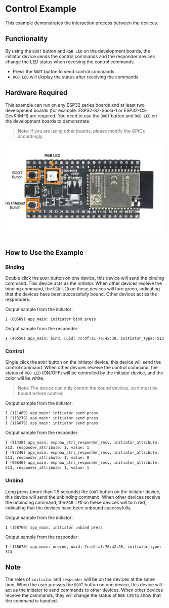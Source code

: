 # Control Example

This example demonstrates the interaction process between the devices.

## Functionality

By using the `BOOT` button and `RGB LED` on the development boards, the initiator device sends the control commands and the responder devices change the LED status when receiving the control commands.

- Press the `BOOT` button to send control commands
- `RGB LED` will display the status after receiving the commands

## Hardware Required

This example can run on any ESP32 series boards and at least two development boards (for example: ESP32-S2-Saola-1 or ESP32-C3-DevKitM-1) are required. You need to use the `BOOT` button and `RGB LED` on the development boards to demonstrate.

> Note: If you are using other boards, please modify the GPIOs accordingly.

<img src="../../docs/_static/en/esp32-s2-saola-1.png" width="550">

## How to Use the Example

### Binding

Double click the `BOOT` button on one device, this device will send the binding command. This device acts as the initiator. When other devices receive the binding command, the `RGB LED` on these devices will turn green, indicating that the devices have been successfully bound. Other devices act as the responders.

Output sample from the initiator:

```
I (60589) app_main: initiator bind press
```

Output sample from the responder:

```
I (40550) app_main: bind, uuid: 7c:df:a1:76:42:38, initiator_type: 513
```

### Control

Single click the `BOOT` button on the initiator device, this device will send the control command. When other devices receive the control command, the status of `RGB LED` (ON/OFF) will be controlled by the initiator device, and the color will be white.

> Note: The device can only control the bound devices, so it must be bound before control.

Output sample from the initiator:

```
I (111469) app_main: initiator send press
I (113279) app_main: initiator send press
I (116679) app_main: initiator send press
```

Output sample from the responder:

```
I (91430) app_main: espnow_ctrl_responder_recv, initiator_attribute: 513, responder_attribute: 1, value: 1
I (93240) app_main: espnow_ctrl_responder_recv, initiator_attribute: 513, responder_attribute: 1, value: 0
I (96640) app_main: espnow_ctrl_responder_recv, initiator_attribute: 513, responder_attribute: 1, value: 1
```

### Unbind

Long press (more than 1.5 seconds) the `BOOT` button on the initiator device, this device will send the unbinding command. When other devices receive the unbinding command, the `RGB LED` on these devices will turn red, indicating that the devices have been unbound successfully.

Output sample from the initiator:

```
I (158709) app_main: initiator unbind press
```

Output sample from the responder:

```
I (138670) app_main: unbind, uuid: 7c:df:a1:76:42:38, initiator_type: 513
```

## Note

The roles of `initiator` and `responder` will be on the devices at the same time. When the user presses the `BOOT` button on one device, this device will act as the initiator to send commands to other devices. When other devices receive the commands, they will change the status of `RGB LED` to show that the command is handled.
